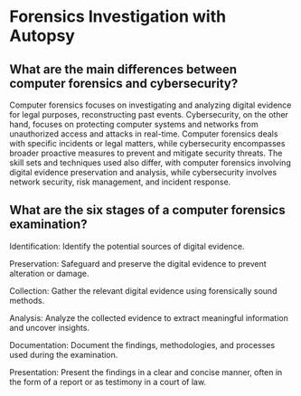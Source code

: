 # Forensics Investigation with Autopsy

## What are the main differences between computer forensics and cybersecurity?
Computer forensics focuses on investigating and analyzing digital evidence for legal purposes, reconstructing past events. Cybersecurity, on the other hand, focuses on protecting computer systems and networks from unauthorized access and attacks in real-time. Computer forensics deals with specific incidents or legal matters, while cybersecurity encompasses broader proactive measures to prevent and mitigate security threats. The skill sets and techniques used also differ, with computer forensics involving digital evidence preservation and analysis, while cybersecurity involves network security, risk management, and incident response.

## What are the six stages of a computer forensics examination?
Identification: Identify the potential sources of digital evidence.

Preservation: Safeguard and preserve the digital evidence to prevent alteration or damage.

Collection: Gather the relevant digital evidence using forensically sound methods.

Analysis: Analyze the collected evidence to extract meaningful information and uncover insights.

Documentation: Document the findings, methodologies, and processes used during the examination.

Presentation: Present the findings in a clear and concise manner, often in the form of a report or as testimony in a court of law.